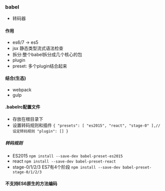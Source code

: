 ### babel
- 转码器
#### 作用
- es6/7 -> es5
- jsx 静态类型流式语法检查
- 拆分:整个babel拆分成几个核心的包
- plugin
- preset: 多个plugin结合起来
#### 结合(生态)
- webpack
- gulp
#### .babelrc配置文件
- 存放在根目录下
- 设置转码规则和插件
`{
  "presets": [
      "es2015",
      "react",
      "stage-0"
    ],//设定转码规则
  "plugin": []
  }`
##### 转码规则
- ES2015 `npm install --save-dev babel-preset-es2015`   
- react `npm install --save-dev babel-preset-react`
- stage-0/1/2/3 ES7有4个阶段 `npm install --save-dev babel-preset-stage-0/1/2/3`
#### 不支持ES6原生的方法编码
